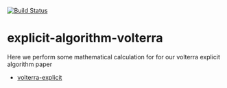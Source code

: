 [![Build Status](https://travis-ci.org/klugjo/hexo-autolinker.svg?branch=master)](https://travis-ci.org/klugjo/hexo-autolinker)
<br />
# explicit-algorithm-volterra 

Here we perform some mathematical calculation for for our volterra explicit algorithm paper

- [volterra-explicit](https://arxiv.org/abs/1908.02862)


